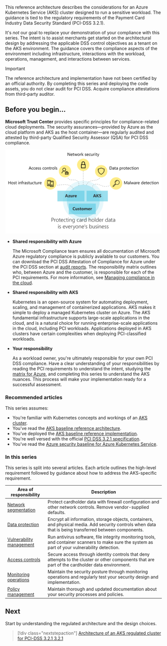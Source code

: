 This reference architecture describes the considerations for an Azure Kubernetes Service (AKS) cluster designed to run a sensitive workload. The guidance is tied to the regulatory requirements of the Payment Card Industry Data Security Standard (PCI-DSS 3.2.1). 

It's _not_ our goal to replace your demonstration of your compliance with this series. The intent is to assist merchants get started on the architectural design by addressing the applicable DSS control objectives as a tenant on the AKS environment. The guidance covers the compliance aspects of the environment including infrastructure, interactions with the workload, operations, management, and interactions between services.

> [!IMPORTANT]
>
> The reference architecture and implementation have not been certified by an official authority. By completing this series and deploying the code assets, you do not clear audit for PCI DSS. Acquire compliance attestations from third-party auditor.

## Before you begin...

**Microsoft Trust Center** provides specific principles for compliance-related cloud deployments. The security assurances&mdash;provided by Azure as the cloud platform and AKS as the host container&mdash;are regularly audited and attested by third-party Qualified Security Assessor (QSA) for PCI DSS compliance.

![Diagram of the shared responsibility model.](images\protection-everyone.svg)

- **Shared responsibility with Azure**

	The Microsoft Compliance team ensures all documentation of Microsoft Azure regulatory compliance is publicly available to our customers. You can download the PCI DSS Attestation of Compliance for Azure under the PCI DSS section at [audit reports](https://servicetrust.microsoft.com). The responsibility matrix outlines who, between Azure and the customer, is responsible for each of the PCI requirements. For more information, see [Managing compliance in the cloud](https://www.microsoft.com/trust-center/compliance/compliance-overview).

- **Shared responsibility with AKS**

	Kubernetes is an open-source system for automating deployment, scaling, and management of containerized applications. AKS makes it simple to deploy a managed Kubernetes cluster on Azure. The AKS fundamental infrastructure supports large-scale applications in the cloud, and is a natural choice for running enterprise-scale applications in the cloud, including PCI workloads. Applications deployed in AKS clusters have certain complexities when deploying PCI-classified workloads.

- **Your responsibility**

	As a workload owner, you're ultimately responsible for your own PCI DSS compliance. Have a clear understanding of your responsibilities by reading the PCI requirements to understand the intent, studying the [matrix for Azure](https://servicetrust.microsoft.com), and completing this series to understand the AKS nuances. This process will make your implementation ready for a successful assessment.

### Recommended articles
This series assumes:
- You're familiar with Kubernetes concepts and workings of an [AKS cluster](/azure/aks).
- You've read the [AKS baseline reference architecture](/azure/architecture/reference-architectures/containers/aks/secure-baseline-aks).
- You've deployed the [AKS baseline reference implementation](https://github.com/mspnp/aks-secure-baseline).
- You're well versed with the official [PCI DSS 3.2.1 specification](https://www.pcisecuritystandards.org/documents/PCI_DSS_v3-2-1.pdf). 
- You've read the [Azure security baseline for Azure Kubernetes Service](/security/benchmark/azure/baselines/aks-security-baseline).

### In this series

This series is split into several articles. Each article outlines the high-level requirement followed by guidance about how to address the AKS-specific requirement.

|Area of responsibility|Description|
|---|---|
|[Network segmentation](aks-pci-network.yml)|Protect cardholder data with firewall configuration and other network controls. Remove vendor-supplied defaults.|
|[Data protection](aks-pci-data.yml)|Encrypt all information, storage objects, containers, and physical media. Add security controls when data that is being transferred between components.|
|[Vulnerability management](aks-pci-malware.yml)|Run antivirus software, file integrity monitoring tools, and container scanners to make sure the system as part of your vulnerability detection. |
|[Access controls](aks-pci-identity.yml)|Secure access through identity controls that deny attempts to the cluster or other components that are part of the cardholder data environment.|
|[Monitoring operations](aks-pci-monitor.yml)|Maintain the security posture through monitoring operations and regularly test your security design and implementation.|
|[Policy management](aks-pci-policy.yml)|Maintain thorough and updated documentation about your security processes and policies.|

## Next

Start by understanding the regulated architecture and the design choices.

> [!div class="nextstepaction"]
> [Architecture of an AKS regulated cluster for PCI-DSS 3.2.1 3.2.1](aks-pci-ra-code-assets.yml)



	
																
																
																
																
																
																
																
																
																
																
																
																
																
																
																
																
																
																
																
																							
